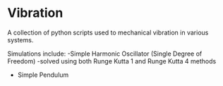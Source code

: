# Vibration
A collection of python scripts used to mechanical vibration in various systems. 

Simulations include:
  -Simple Harmonic Oscillator (Single Degree of Freedom)
    -solved using both Runge Kutta 1 and Runge Kutta 4 methods
  - Simple Pendulum
